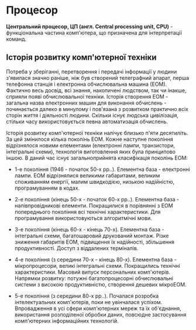 # Процесор 
**Центральний процесор, ЦП (англ. Central processing unit, CPU)**  - функціональна частина комп'ютера, що призначена для інтерпретації команд. 

## Історія розвитку комп'ютерної техніки

Потреба у зберіганні, перетворення і передачі інформації у людини з'явилася значно раніше, ніж був створений телеграфний апарат, перша телефонна станція і електронна обчислювальна машина (ЕОМ). Фактично весь досвід, всі знання, накопичені людством, так чи інакше, сприяли появі обчислювальної техніки. Історія створення ЕОМ - загальна назва електронних машин для виконання обчислень -  починається далеко в минулому і пов'язана з розвитком практично всіх сторін життя і діяльності людини. Скільки існує людська цивілізація, стільки часу використовується певна автоматизація обчислень.

Історія розвитку комп'ютерної техніки налічує близько п'яти десятиліть. За цей змінилося кілька поколінь ЕОМ. Кожне наступне покоління відрізнялося новими елементами (електронні лампи, транзистори, інтегральні схеми), технологія виготовлення яких була принципово іншою. В даний час існує загальноприйнята класифікація поколінь ЕОМ:

- 1-е покоління (1946 - початок 50-х рр..). Елементна база - електронні лампи. ЕОМ відрізнялися великими габаритами, великим споживанням енергії, малим швидкодією, низькою надійністю, програмуванням в кодах.

- 2-е покоління (кінець 50-х - початок 60-х рр..). Елементна база - напівпровідникові елементи. Покращилися в порівнянні з ЕОМ попереднього покоління всі технічні характеристики. Для програмування використовуються алгоритмічні мови.

- 3-е покоління (кінець 60-х - кінець 70-х). Елементна база - інтегральні схеми, багатошаровий друкований монтаж. Різке зниження габаритів ЕОМ, підвищення їх надійності, збільшення продуктивності. Доступ з віддалених терміналів.

- 4-е покоління (з середини 70-х - кінець 80-х). Елементна база - мікропроцесори, великі інтегральні схеми. Покращились технічні характеристики. Масовий випуск персональних комп'ютерів. Напрямки розвитку: потужні багатопроцесорні обчислювальні системи з високою продуктивністю, створення дешевих мікроЕОМ.

- 5-е покоління (з середини 80-х рр..). Почалася розробка інтелектуальних комп'ютерів, поки не увінчалася успіхом. Впровадження в усі сфери комп'ютерних мереж та їх об'єднання, використання розподіленої обробки даних, повсюдне застосування комп'ютерних інформаційних технологій.
